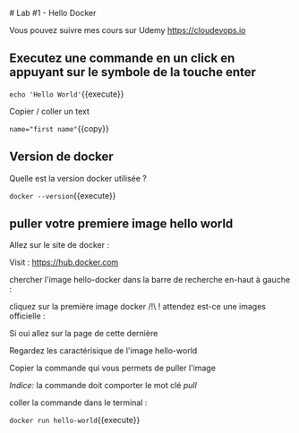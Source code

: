 # Lab #1 - Hello Docker

Vous pouvez suivre mes cours sur Udemy
https://cloudevops.io

## Executez une commande en un click en appuyant sur le symbole de la touche enter

`echo 'Hello World'`{{execute}}

Copier / coller un text

`name="first name"`{{copy}}

## Version de docker

Quelle est la version docker utilisée ?

`docker --version`{{execute}}

## puller votre premiere image hello world

Allez sur le site de docker :

Visit : https://hub.docker.com

chercher l'image hello-docker dans la barre de recherche en-haut à gauche :

cliquez sur la première image docker /!\ ! attendez est-ce une images officielle :

Si oui allez sur la page de cette dernière

Regardez les caractérisique de l'image hello-world

Copier la commande qui vous permets de puller l'image

_Indice:_ la commande doit comporter le mot clé _*pull*_

coller la commande dans le terminal :

`docker run hello-world`{{execute}}
